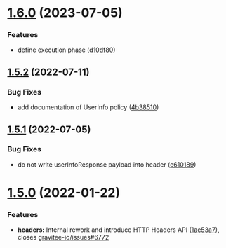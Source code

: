 # [1.6.0](https://github.com/gravitee-io/gravitee-policy-openid-connect-userinfo/compare/1.5.2...1.6.0) (2023-07-05)


### Features

* define execution phase ([d10df80](https://github.com/gravitee-io/gravitee-policy-openid-connect-userinfo/commit/d10df80a2bb722c6a44f87cbf92ca5dbf0ab1ca6))

## [1.5.2](https://github.com/gravitee-io/gravitee-policy-openid-connect-userinfo/compare/1.5.1...1.5.2) (2022-07-11)


### Bug Fixes

* add documentation of UserInfo policy ([4b38510](https://github.com/gravitee-io/gravitee-policy-openid-connect-userinfo/commit/4b38510ebc410640ece05e7b7bbf4ff01b0952fe))

## [1.5.1](https://github.com/gravitee-io/gravitee-policy-openid-connect-userinfo/compare/1.5.0...1.5.1) (2022-07-05)


### Bug Fixes

* do not write userInfoResponse payload into header ([e610189](https://github.com/gravitee-io/gravitee-policy-openid-connect-userinfo/commit/e610189070c04401b0a87aefad183152b26cbbf6))

# [1.5.0](https://github.com/gravitee-io/gravitee-policy-openid-connect-userinfo/compare/1.4.0...1.5.0) (2022-01-22)


### Features

* **headers:** Internal rework and introduce HTTP Headers API ([1ae53a7](https://github.com/gravitee-io/gravitee-policy-openid-connect-userinfo/commit/1ae53a7d36540aa3aad5b43adb7d8958e8757a46)), closes [gravitee-io/issues#6772](https://github.com/gravitee-io/issues/issues/6772)
